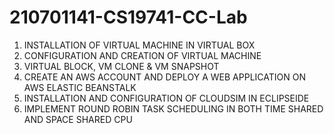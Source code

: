 # 210701141-CS19741-CC-Lab
1. INSTALLATION OF VIRTUAL MACHINE IN VIRTUAL BOX
2. CONFIGURATION AND CREATION OF VIRTUAL MACHINE
3. VIRTUAL BLOCK, VM CLONE & VM SNAPSHOT
4. CREATE AN AWS ACCOUNT AND DEPLOY A WEB APPLICATION ON AWS ELASTIC BEANSTALK
5. INSTALLATION AND CONFIGURATION OF CLOUDSIM IN ECLIPSEIDE
6. IMPLEMENT ROUND ROBIN TASK SCHEDULING IN BOTH TIME SHARED AND SPACE SHARED CPU
